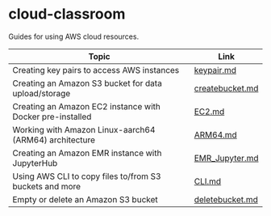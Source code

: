 # cloud-classroom
Guides for using AWS cloud resources. 

| Topic   | Link | 
|------------|--------|
| Creating key pairs to access AWS instances | [keypair.md](https://github.com/shenjean/cloud-classroom/blob/main/keypair.md) |
| Creating an Amazon S3 bucket for data upload/storage | [createbucket.md](https://github.com/shenjean/cloud-classroom/blob/main/CLI.md) |
| Creating an Amazon EC2 instance with Docker pre-installed | [EC2.md](https://github.com/shenjean/cloud-classroom/blob/main/EC2.md) |
| Working with Amazon Linux-aarch64 (ARM64) architecture | [ARM64.md](https://github.com/shenjean/cloud-classroom/blob/main/ARM64.md) |
| Creating an Amazon EMR instance with JupyterHub | [EMR_Jupyter.md](https://github.com/shenjean/cloud-classroom/blob/main/EMR_Jupyter.md) |
| Using AWS CLI to copy files to/from S3 buckets and more | [CLI.md](https://github.com/shenjean/cloud-classroom/blob/main/CLI.md) |
| Empty or delete an Amazon S3 bucket | [deletebucket.md](https://github.com/shenjean/cloud-classroom/blob/main/emptybucket.md) | 
